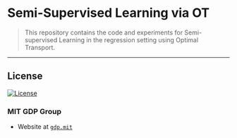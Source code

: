 # Semi-Supervised Learning via OT 


> This repository contains the code and experiments for Semi-supervised Learning in the regression setting using Optimal Transport.



---

## License

[![License](http://img.shields.io/:license-mit-blue.svg?style=flat-square)](http://badges.mit-license.org)

### MIT GDP Group

- Website at <a href="http://groups.csail.mit.edu/gdpgroup/" target="_blank">`gdp.mit`</a> 
